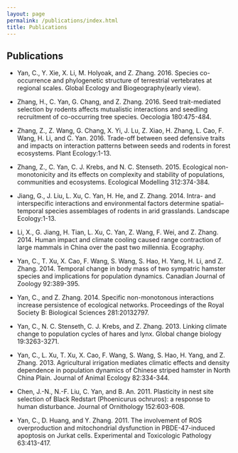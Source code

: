 ```yaml
---
layout: page
permalink: /publications/index.html
title: Publications
---
```

## Publications
- Yan, C., Y. Xie, X. Li, M. Holyoak, and Z. Zhang. 2016. Species co-occurrence and phylogenetic structure of terrestrial vertebrates at regional scales. Global Ecology and Biogeography(early view).

- Zhang, H., C. Yan, G. Chang, and Z. Zhang. 2016. Seed trait-mediated selection by rodents affects mutualistic interactions and seedling recruitment of co-occurring tree species. Oecologia 180:475-484.

- Zhang, Z., Z. Wang, G. Chang, X. Yi, J. Lu, Z. Xiao, H. Zhang, L. Cao, F. Wang, H. Li, and C. Yan. 2016. Trade-off between seed defensive traits and impacts on interaction patterns between seeds and rodents in forest ecosystems. Plant Ecology:1-13.

- Zhang, Z., C. Yan, C. J. Krebs, and N. C. Stenseth. 2015. Ecological non-monotonicity and its effects on complexity and stability of populations, communities and ecosystems. Ecological Modelling 312:374-384.

- Jiang, G., J. Liu, L. Xu, C. Yan, H. He, and Z. Zhang. 2014. Intra- and interspecific interactions and environmental factors determine spatial–temporal species assemblages of rodents in arid grasslands. Landscape Ecology:1-13.

- Li, X., G. Jiang, H. Tian, L. Xu, C. Yan, Z. Wang, F. Wei, and Z. Zhang. 2014. Human impact and climate cooling caused range contraction of large mammals in China over the past two millennia. Ecography.

- Yan, C., T. Xu, X. Cao, F. Wang, S. Wang, S. Hao, H. Yang, H. Li, and Z. Zhang. 2014. Temporal change in body mass of two sympatric hamster species and implications for population dynamics. Canadian Journal of Zoology 92:389-395.

- Yan, C., and Z. Zhang. 2014. Specific non-monotonous interactions increase persistence of ecological networks. Proceedings of the Royal Society B: Biological Sciences 281:20132797.

- Yan, C., N. C. Stenseth, C. J. Krebs, and Z. Zhang. 2013. Linking climate change to population cycles of hares and lynx. Global change biology 19:3263-3271.

- Yan, C., L. Xu, T. Xu, X. Cao, F. Wang, S. Wang, S. Hao, H. Yang, and Z. Zhang. 2013. Agricultural irrigation mediates climatic effects and density dependence in population dynamics of Chinese striped hamster in North China Plain. Journal of Animal Ecology 82:334-344.

- Chen, J.-N., N.-F. Liu, C. Yan, and B. An. 2011. Plasticity in nest site selection of Black Redstart (Phoenicurus ochruros): a response to human disturbance. Journal of Ornithology 152:603-608.

- Yan, C., D. Huang, and Y. Zhang. 2011. The involvement of ROS overproduction and mitochondrial dysfunction in PBDE-47-induced apoptosis on Jurkat cells. Experimental and Toxicologic Pathology 63:413-417.


